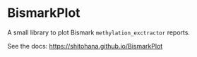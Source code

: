 # BismarkPlot
A small library to plot Bismark ``methylation_exctractor`` reports.

See the docs: https://shitohana.github.io/BismarkPlot
